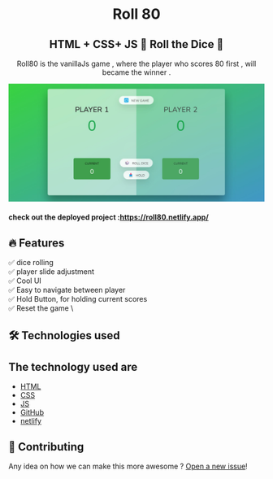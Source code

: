 <h1 align="center">
Roll 80
</h1>

<h2 align="center">
  HTML + CSS+ JS 🎲 Roll the Dice 🎲 
</h2>

<p align="center">
 Roll80 is the vanillaJs game , where the player who scores 80 first , will became the winner .   
</p>

<p align="center"> 
  <kbd>
<img src="s.jpg"></img>
  </kbd>
</p>

#### check out the deployed project :https://roll80.netlify.app/
## :fire: Features

:white_check_mark: dice rolling \
:white_check_mark: player slide adjustment \
:white_check_mark: Cool UI \
:white_check_mark: Easy to navigate between player \
:white_check_mark: Hold Button, for holding current scores  \
:white_check_mark: Reset the game \


## 🛠️ Technologies used 
The technology used are
-- 
- [HTML](https://www.w3schools.com/html/)
- [CSS](https://www.w3schools.com/css/) 
- [JS](https://v2.tailwindcss.com/docs)
- [GitHub](https://github.com)
- [netlify](https://netlify.com)

## 🤝 Contributing

Any idea on how we can make this more awesome ? [Open a new issue](https://github.com/hritikd3/issues)! 

